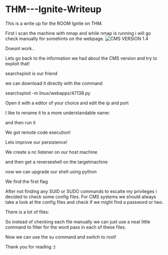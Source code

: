 # THM---Ignite-Writeup

This is a write up for the ROOM Ignite on THM.

First i scan the machine with nmap and while nmap is running i will go check manually for somehints on the webpage.
![CMS VERSION 1.4](https://i.imgur.com/FovmUTc.png)



Doesnt work..

Lets go back to the information we had about the CMS version and try to exploit that!

searchsploit is our friend



we can download it directly with the command

searchsploit -m linux/webapps/47138.py

Open it with a editor of your choice and edit the ip and port


I like to rename it to a more understandable name:

and then run it

We got remote code execution! 


Lets improve our persistence! 

We create a nc listener on our host machine


and then get a reverseshell on the targetmachine 





now we can upgrade our shell using python


We find the first flag


After not finding any SUID or SUDO commands to escalte my privileges i decided to check some config files.
For CMS systems we should always take a look at the config files and check if we might find a password or two.



There is a lot of files:


So instead of checking each file manually we can just use a neat little command to filter for the word pass in each of these files.



Now we can use the su command and switch to root!

Thank you for reading :) 

